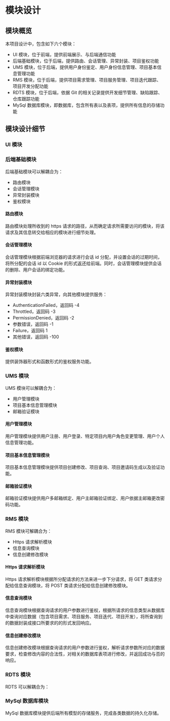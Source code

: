# 模块设计

## 模块概览

本项目设计中，包含如下六个模块：
+ UI 模块，位于前端，提供前端展示、与后端通信功能
+ 后端基础模块，位于后端，提供路由、会话管理、异常封装、项目鉴权功能
+ UMS 模块，位于后端，提供用户身份鉴定、用户身份信息管理、项目基本信息管理功能
+ RMS 模块，位于后端，提供项目需求管理、项目服务管理、项目迭代跟踪、项目开发分配功能
+ RDTS 模块，位于后端，依据 Git 的相关记录提供开发细节管理、缺陷跟踪、仓库跟踪功能
+ MySql 数据库模块，即数据库，包含所有表以及表项，提供所有信息的存储功能

## 模块设计细节

### UI 模块

### 后端基础模块

后端基础模块可以解耦合为：
+ 路由模块
+ 会话管理模块
+ 异常封装模块
+ 鉴权模块

#### 路由模块

路由模块处理所收到的 https 请求的路径，从而确定请求所需要访问的模块，将该请求及其信息转交给相应的模块进行细节处理。

#### 会话管理模块

会话管理模块根据前端浏览器的请求进行会话 id 分配，并设置会话的过期时间，将所分配的会话 id 以 Cookie 的形式返还给前端。同时，会话管理模块提供会话的删除、用户会话的绑定功能。

#### 异常封装模块

异常封装模块封装六类异常，向其他模块提供服务：
+ AuthenticationFailed，返回码 -4
+ Throttled，返回码 -3
+ PermissionDenied，返回码 -2
+ 参数错误，返回码 -1
+ Failure，返回码 1
+ 其他错误，返回码 -100

#### 鉴权模块

提供装饰器形式和函数形式的鉴权服务功能。


### UMS 模块

UMS 模块可以解耦合为：
+ 用户管理模块
+ 项目基本信息管理模块
+ 邮箱验证模块

#### 用户管理模块

用户管理模块提供用户注册、用户登录、特定项目内用户角色变更管理、用户个人信息管理功能。

#### 项目基本信息管理模块

项目基本信息管理模块提供项目创建修改、项目查询、项目邀请码生成以及验证功能。

#### 邮箱验证模块

邮箱验证模块提供用户多邮箱绑定、用户主邮箱验证绑定、用户依据主邮箱更改密码功能。

### RMS 模块

RMS 模块可解耦合为：
+ Https 请求解析模块
+ 信息查询模块
+ 信息创建修改模块

#### Https 请求解析模块

Https 请求解析模块根据所分配请求的方法来进一步下分请求，将 GET 类请求分配给信息查询模块，将 POST 类请求分配给信息创建修改模块。

#### 信息查询模块

信息查询模块根据查询请求的用户参数进行鉴权，根据所请求的信息类型从数据库中查询对应数据（包含项目需求、项目服务、项目迭代、项目开发），将所查询到的数据封装成接口所要求的的形式发回响应。

#### 信息创建修改模块

信息创建修改模块根据查询请求的用户参数进行鉴权，解析请求参数所对应的数据要求，检查修改内容的合法性，对相关的数据库表项进行修改，并返回成功与否的响应。

### RDTS 模块

RDTS 可以解耦合为：


### MySql 数据库模块

MySql 数据库模块提供后端所有模型的存储服务，完成各类数据的持久化存储。
